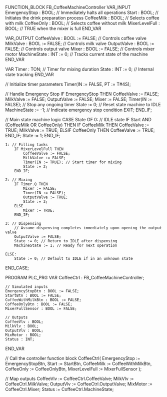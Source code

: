 FUNCTION_BLOCK FB_CoffeeMachineController
VAR_INPUT
    EmergencyStop : BOOL; // Immediately halts all operations
    Start : BOOL; // Initiates the drink preparation process
    CoffeeMilk : BOOL; // Selects coffee with milk
    CoffeeOnly : BOOL; // Selects coffee without milk
    MixerLevelFull : BOOL; // TRUE when the mixer is full
END_VAR

VAR_OUTPUT
    CoffeeValve : BOOL := FALSE; // Controls coffee valve
    MilkValve : BOOL := FALSE; // Controls milk valve
    OutputValve : BOOL := FALSE; // Controls output valve
    Mixer : BOOL := FALSE; // Controls mixer motor
    MachineState : INT := 0; // Tracks current state of the machine
END_VAR

VAR
    Timer : TON; // Timer for mixing duration
    State : INT := 0; // Internal state tracking
END_VAR

// Initialize timer parameters
Timer(IN := FALSE, PT := T#4S);

// Handle Emergency Stop
IF EmergencyStop THEN
    CoffeeValve := FALSE;
    MilkValve := FALSE;
    OutputValve := FALSE;
    Mixer := FALSE;
    Timer(IN := FALSE); // Stop any ongoing timer
    State := 0; // Reset state machine to IDLE
    MachineState := -1; // Indicate emergency stop condition
    EXIT;
END_IF;

// Main state machine logic
CASE State OF
    0: // IDLE state
        IF Start AND (CoffeeMilk OR CoffeeOnly) THEN
            IF CoffeeMilk THEN
                CoffeeValve := TRUE;
                MilkValve := TRUE;
            ELSIF CoffeeOnly THEN
                CoffeeValve := TRUE;
            END_IF;
            State := 1;
        END_IF;

    1: // Filling tanks
        IF MixerLevelFull THEN
            CoffeeValve := FALSE;
            MilkValve := FALSE;
            Timer(IN := TRUE); // Start timer for mixing
            State := 2;
        END_IF;

    2: // Mixing
        IF Timer.Q THEN
            Mixer := FALSE;
            Timer(IN := FALSE);
            OutputValve := TRUE;
            State := 3;
        ELSE
            Mixer := TRUE;
        END_IF;

    3: // Dispensing
        // Assume dispensing completes immediately upon opening the output valve
        OutputValve := FALSE;
        State := 0; // Return to IDLE after dispensing
        MachineState := 1; // Ready for next operation

    ELSE:
        State := 0; // Default to IDLE if in an unknown state
END_CASE;

PROGRAM PLC_PRG
VAR
    CoffeeCtrl : FB_CoffeeMachineController;

    // Simulated inputs
    EmergencyStopBtn : BOOL := FALSE;
    StartBtn : BOOL := FALSE;
    CoffeeWithMilkBtn : BOOL := FALSE;
    CoffeeOnlyBtn : BOOL := FALSE;
    MixerFullSensor : BOOL := FALSE;

    // Outputs
    CoffeeVlv : BOOL;
    MilkVlv : BOOL;
    OutputVlv : BOOL;
    MixMotor : BOOL;
    Status : INT;
END_VAR

// Call the controller function block
CoffeeCtrl(
    EmergencyStop := EmergencyStopBtn,
    Start := StartBtn,
    CoffeeMilk := CoffeeWithMilkBtn,
    CoffeeOnly := CoffeeOnlyBtn,
    MixerLevelFull := MixerFullSensor
);

// Map outputs
CoffeeVlv := CoffeeCtrl.CoffeeValve;
MilkVlv := CoffeeCtrl.MilkValve;
OutputVlv := CoffeeCtrl.OutputValve;
MixMotor := CoffeeCtrl.Mixer;
Status := CoffeeCtrl.MachineState;
